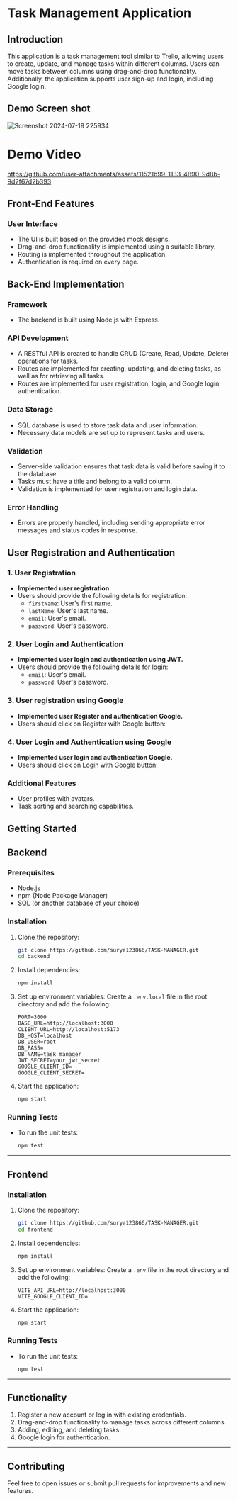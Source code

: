 # Task Management Application

## Introduction

This application is a task management tool similar to Trello, allowing users to create, update, and manage tasks within different columns. Users can move tasks between columns using drag-and-drop functionality. Additionally, the application supports user sign-up and login, including Google login.

## Demo Screen shot
![Screenshot 2024-07-19 225934](https://github.com/user-attachments/assets/e632d569-5bb2-498e-bf28-f3a90f5ca31c)

# Demo Video


https://github.com/user-attachments/assets/11521b99-1133-4890-9d8b-9d2f67d2b393


## Front-End Features

### User Interface

- The UI is built based on the provided mock designs.
- Drag-and-drop functionality is implemented using a suitable library.
- Routing is implemented throughout the application.
- Authentication is required on every page.

## Back-End Implementation

### Framework

- The backend is built using Node.js with Express.

### API Development

- A RESTful API is created to handle CRUD (Create, Read, Update, Delete) operations for tasks.
- Routes are implemented for creating, updating, and deleting tasks, as well as for retrieving all tasks.
- Routes are implemented for user registration, login, and Google login authentication.

### Data Storage

- SQL database is used to store task data and user information.
- Necessary data models are set up to represent tasks and users.

### Validation

- Server-side validation ensures that task data is valid before saving it to the database.
- Tasks must have a title and belong to a valid column.
- Validation is implemented for user registration and login data.

### Error Handling

- Errors are properly handled, including sending appropriate error messages and status codes in response.

## User Registration and Authentication

### 1. User Registration

- **Implemented user registration.**
- Users should provide the following details for registration:
  - `firstName`: User's first name.
  - `lastName`: User's last name.
  - `email`: User's email.
  - `password`: User's password.

### 2. User Login and Authentication

- **Implemented user login and authentication using JWT.**
- Users should provide the following details for login:
  - `email`: User's email.
  - `password`: User's password.

### 3. User registration using Google

- **Implemented user Register and authentication Google.**
- Users should click on Register with Google button:  


### 4. User Login and Authentication using Google

- **Implemented user login and authentication Google.**
- Users should click on Login with Google button:  

### Additional Features

- User profiles with avatars.
- Task sorting and searching capabilities.

## Getting Started

## Backend

### Prerequisites

- Node.js
- npm (Node Package Manager)
- SQL (or another database of your choice)

### Installation

1. Clone the repository:

   ```bash
   git clone https://github.com/surya123866/TASK-MANAGER.git
   cd backend
   ```

2. Install dependencies:

   ```bash
   npm install
   ```

3. Set up environment variables:
   Create a `.env.local` file in the root directory and add the following:

   ```plaintext
   PORT=3000
   BASE_URL=http://localhost:3000
   CLIENT_URL=http://localhost:5173
   DB_HOST=localhost
   DB_USER=root
   DB_PASS=
   DB_NAME=task_manager
   JWT_SECRET=your_jwt_secret
   GOOGLE_CLIENT_ID=
   GOOGLE_CLIENT_SECRET=
   ```

4. Start the application:
   ```bash
   npm start
   ```

### Running Tests

- To run the unit tests:
  ```bash
  npm test
  ```

---

## Frontend

### Installation

1. Clone the repository:

   ```bash
   git clone https://github.com/surya123866/TASK-MANAGER.git
   cd frontend
   ```

2. Install dependencies:

   ```bash
   npm install
   ```

3. Set up environment variables:
   Create a `.env` file in the root directory and add the following:

   ```plaintext
   VITE_API_URL=http://localhost:3000
   VITE_GOOGLE_CLIENT_ID=
   ```

4. Start the application:
   ```bash
   npm start
   ```

### Running Tests

- To run the unit tests:
  ```bash
  npm test
  ```

---

## Functionality

1. Register a new account or log in with existing credentials.
2. Drag-and-drop functionality to manage tasks across different columns.
3. Adding, editing, and deleting tasks.
4. Google login for authentication.

---

## Contributing

Feel free to open issues or submit pull requests for improvements and new features.
